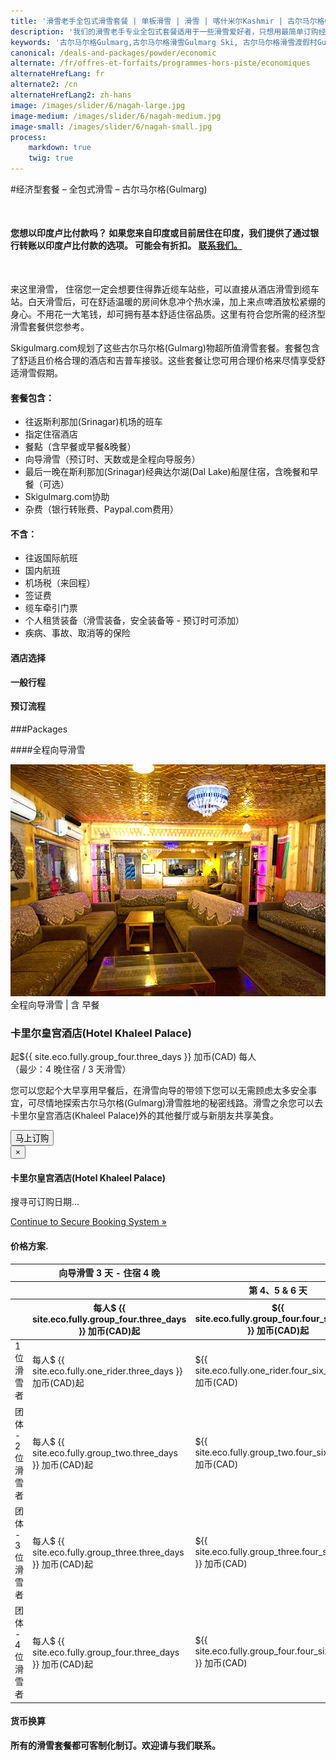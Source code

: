 ```yaml
---
title: '滑雪老手全包式滑雪套餐 | 单板滑雪 | 滑雪 | 喀什米尔Kashmir | 古尔马尔格Gulmarg | 印度India | Skigulmarg.com'
description: '我们的滑雪老手专业全包式套餐适用于一些滑雪爱好者，只想用最简单订购经济实惠套装行程来好好享受喜马拉雅(Himalaya),喀什米尔(Kashmir)-古尔马尔格(Gulmarg)滑雪之旅。'
keywords: '古尔马尔格Gulmarg,古尔马尔格滑雪Gulmarg Ski, 古尔马尔格滑雪渡假村Gulmarg Ski Resort, 喀什米尔滑雪Skiing in the Himalayas, 印度滑雪Skiing in India, 喜马拉雅Himalaya, 喀什米尔Kashmir, Skigulmarg.com'
canonical: /deals-and-packages/powder/economic
alternate: /fr/offres-et-forfaits/programmes-hors-piste/economiques
alternateHrefLang: fr
alternate2: /cn
alternateHrefLang2: zh-hans
image: /images/slider/6/nagah-large.jpg
image-medium: /images/slider/6/nagah-medium.jpg
image-small: /images/slider/6/nagah-small.jpg
process:
    markdown: true
    twig: true
---
```


#经济型套餐 – 全包式滑雪 – 古尔马尔格(Gulmarg)
<p class="home-notification" style="margin: 50px 0 50px;"><b>您想以印度卢比付款吗？ 如果您来自印度或目前居住在印度，我们提供了通过银行转账以印度卢比付款的选项。 可能会有折扣。 <a href="https://skigulmarg.com/zh-cn/contact-us">联系我们。</a></b></p>
来这里滑雪， 住宿您一定会想要住得靠近缆车站些，可以直接从酒店滑雪到缆车站。白天滑雪后，可在舒适温暖的房间休息冲个热水澡，加上来点啤酒放松紧绷的身心。不用花一大笔钱，却可拥有基本舒适住宿品质。这里有符合您所需的经济型滑雪套餐供您参考。

Skigulmarg.com规划了这些古尔马尔格(Gulmarg)物超所值滑雪套餐。套餐包含了舒适且价格合理的酒店和吉普车接驳。这些套餐让您可用合理价格来尽情享受舒适滑雪假期。


<div class="row">
    <div class="col-sm-6">
        <h4>套餐包含：</h4>
        <ul>
            <li>往返斯利那加(Srinagar)机场的班车</li>
            <li>指定住宿酒店</li>
            <li>餐點（含早餐或早餐&晚餐）</li>
            <li>向导滑雪（预订时、天数或是全程向导服务）</li>
            <li>最后一晚在斯利那加(Srinagar)经典达尔湖(Dal Lake)船屋住宿，含晚餐和早餐（可选）</li>
            <li>Skigulmarg.com协助</li>
            <li>杂费（银行转账费、Paypal.com费用）</li>
        </ul>
    </div>
    <div class="col-sm-6">
        <h4>不含：</h4>
        <ul>
            <li>往返国际航班</li>
            <li>国内航班</li>
            <li>机场税（来回程）</li>
            <li>签证费</li>
            <li>缆车牵引门票</li>
            <li>个人租赁装备（滑雪装备，安全装备等 - 预订时可添加）</li>
            <li>疾病、事故、取消等的保险</li>
        </ul>
    </div>
</div>
<div class="accordion pricing">
      <article class="ac-item">
          <h4 class="ac-title">酒店选择</h4>
          <div class="ac-content" style="display: none;">
          <h5>卡里尔皇宫酒店</h5>
          优选超值酒店! Khaleel Palace酒店距离览车站仅150米，提供品质服务、美食、温暖舒适但价格实惠的客房，客房附有私人浴室。此外酒店有中央供暖系统，停电时，有备用发电机会启动，以为持酒店正常运作。在滑雪季节，饭店往往充满来自世界各地滑雪客，在大厅良好的氛围下可让入住旅客畅谈各自的滑雪旅程。  
          <p><a href="https://www.tripadvisor.com/Hotel_Review-g317095-d1892644-Reviews-Khaleel_Palace-Gulmarg_Baramulla_District_Kashmir_Jammu_and_Kashmir.html" class="more-info m-b-30 block" target="blank">评论＆照片 -  Tripadvisor上的Khaleel Palace酒店<i class="fa fa-chevron-right" aria-hidden="true"></i></a></p>
          </div>
      </article>
      <article class="ac-item" style="margin-top: -1px">
          <h4 class="ac-title">一般行程</h4>
          <div class="ac-content" style="display: none;">
            <ul>
            <li><b>到达日：</b> 机场接送至古尔马尔格(Gulmarg)，领取装备（如需要），酒店登记入住，首次与向导碰面，讨论滑雪行程。剩下是自由时间游览古尔马尔格(Gulmarg)。</li>
            <li><b>滑雪日：</b> 尽早与向导碰面，全天在喜马拉雅(Himalaya)山滑雪，在山上吃午餐。我们建议选用全程滑雪向导套组。如果您预订部分时间向导套组，请您至少选择3天向导滑雪行程。在这三天由向导带领您滑雪后，您将自行滑雪。请注意自身安全，并尊重这大自然的自然法则。</li>
            <li><b>最后一天滑雪日：</b> 在这次旅行的最后一天滑雪日后，请归还任何租赁的装备。若没选择去经典船屋，您可以到处走走吃些美食，慢慢回忆这次美妙的旅行。如果您要去船屋，班车将在下午4点左右接您前往达尔(Dal Lake)，享受美好的时光，好好享受精心准备的餐点。</li>
            <li><b>返家日：</b> 从古尔马尔格(Gulmarg)或斯利那加(Srinagar)出发前往斯利那加机场。我们将根据您的航班时间来确认您的出发时间。</li>
            </ul>
          </div>
      </article>
      <article class="ac-item" style="margin-top: -1px">
          <h4 class="ac-title">预订流程</h4>
          <div class="ac-content" style="display: none;">
          <ol>
          <li>选择您的套餐，然后单击 “ 立即预订 ”。</li>
          <li>选择开始和结束日期。点击 “ 立即预订 ”。</li>
          <li>选择：1个人，2个，3个或4个人。检查日期和价格。点击 “ 继续 ”。</li>
          <li>您可以在预订中添加更多成员。请注意，您可以去别的页面选择页面上的项目，您的所有信息将会保留。
            <ol>
              <li>点击 “ 添加到预订 ”</li>
              <li>去别的页面看您感兴趣的项目 - 它可以位于别的页面上。点选 “ 立即预订 ”。</li>
              <li>调整人数和日期。</li>
              <li>验证详细信息</li>
              <li>单击“ 继续 ”。</li>
              <li>如果要在套餐中添加更多项目，请重复此步骤。</li>
            </ol>  
          </li>
          <li>在您的套餐里添加租赁、直升机滑雪T恤等。
            <ol>
              <li>单击您感兴趣的项目。</li>
              <li>阅读详细信息。</li>
              <li>选择 “ 立即预订 ”。</li>
              <li>调整细节。</li>
              <li>点击 “ 添加到预订 ”</li>
              <li>如果要在套餐中添加更多附加项目，请重复此步骤。</li>
            </ol>  
          </li>
          <li>填写表格，并附上您的姓名、电子邮件..等，然后单击“ 继续 ”。</li>
          <li>如果您的开始日期在30天之后，您可以支付押金或全额付款。
          <ul>
            <li>点击 “ 支付押金 ” 或 “ 支付全额 ”。</li>
          </ul>
          </li>
          <li>确认您预订套餐内详细信息细节并阅读我们的条款和条件。</li>
          <li>输入您的信用卡资讯。</li>
          <li>点击“ 支付 ”</li>
          <li>完成。您即将在喜马拉雅(Himalaya)山享受滑雪之旅! 谢谢您的预订。</li>
          </ol>
          </div>
      </article>
</div>


###Packages
<!--####Partly Guided
<div class="row">
    <div class="col-sm-6 m-b-40">
        <div class="package-item-wrap">
            <div class="package-image">
                <span>
                    <img src="/user/themes/skigulmarg/images/packages/economic/khaleel_palace.jpeg" alt="Hotel Khaleel Palace - Gulmarg">
                </span>
            </div>
            <div class="package-description">
                <span>Partly Guided | w Breakfast</span>
                <h3>Hotel Khaleel Palace</h3>
                <div class="package-price">
                    from <span>$523 CAD</span> per person <br>(Min: 7 Nights / 3 Ski Days)
                </div>
                <p>
                    Great value! Discover Gulmarg Ski Resort quickly with this partly guided ski package. This option only includes your breakfasts serve every morning at Khaleel Palace. As the hotel is very close, be the first at the Gulmarg Gondola.
                </p>
                <button
                    id="Economic-Khaleel-Breakfast"
                    class="btn btn-rounded btn-outline"
                    type="button"
                    data-target="#modal-checkfront-1"
                    data-toggle="modal"
                    data-checkfront-target="CHECKFRONT_WIDGET_01"
                    data-checkfront-item-id="51"
                    data-checkfront-category-id="3"
                    data-checkfront-options="hidesearch">
                    Book Now
                </button>
                <div class="modal fade" id="modal-checkfront-1" aria-hidden="true">
                    <div class="modal-dialog">
                        <div class="modal-content">
                            <div class="modal-header">
                                <button
                                    class="close"
                                    type="button"
                                    data-dismiss="modal"
                                    aria-hidden="true">
                                    ×
                                </button>
                                <h4 class="modal-title">Hotel Khaleel Palace</h4>
                            </div>
                            <div class="modal-body">
                                <div id="CHECKFRONT_WIDGET_01">
                                    <p class="searching-availability">
                                        Searching Availability...
                                    </p>
                                </div>
                                <noscript>
                                    <a href="https://skigulmarg.checkfront.com/reserve/" class="font-16">
                                        Continue to Secure Booking System &raquo;
                                    </a>
                                </noscript>
                                <div class="accordion pricing">
                                    <article class="ac-item">
                                        <h4 class="ac-title">Pricing Scheme</h4>
                                        <div class="ac-content">
                                            <div class="table-container">
                                                <table class="table">
                                                    <thead>
                                                        <tr>
                                                            <th></th>
                                                            <th>3 Guided Ski Days — 7 Nights</th>
                                                            <th>Extra per Night</th>
                                                        </tr>
                                                        <tr>
                                                            <th></th>
                                                            <th>From $523 CAD per person</th>
                                                            <th>From $38 CAD per person</th>
                                                        </tr>
                                                    </thead>
                                                    <tbody>
                                                        <tr>
                                                            <td>1 Rider</td>
                                                            <td>From $1007 CAD per person</td>
                                                            <td>From $73 CAD per person</td>
                                                        </tr>
                                                        <tr>
                                                            <td>Group of 2</td>
                                                            <td>From $753 CAD per person</td>
                                                            <td>From $45 CAD per person</td>
                                                        </tr>
                                                        <tr>
                                                            <td>Group of 3</td>
                                                            <td>From $552 CAD per person</td>
                                                            <td>From $38 CAD per person</td>
                                                        </tr>
                                                        <tr>
                                                            <td>Group of 4</td>
                                                            <td>From $523 CAD per person</td>
                                                            <td>From $45 CAD per person</td>
                                                        </tr>
                                                    </tbody>
                                                </table>
                                            </div>
                                        </div>
                                    </article>
                                    <article class="ac-item" style="margin-top: -1px">
                                        <h4 class="ac-title">Currency Converter</h4>
                                        <div class="ac-content">
                                            <div class="currency-converter">
                                                <script src="https://w.fxexchangerate.com/converter.php?fm=CAD&ft=EUR&lg=en&am=1&ty=1"></script>
                                            </div>
                                        </div>
                                    </article>
                                </div>
                            </div>
                        </div>
                    </div>
                </div>
            </div>
        </div>
    </div>
    <div class="col-sm-6 m-b-40">
        <div class="package-item-wrap">
            <div class="package-image">
                <span>
                    <img src="/user/themes/skigulmarg/images/packages/economic/khaleel_palace2.jpeg" alt="Hotel Khaleel Palace - Gulmarg">
                </span>
            </div>
            <div class="package-description">
                <span>Partly Guided | w Breakfast & Dinner</span>
                <h3>Hotel Khaleel Palace</h3>
                <div class="package-price">
                    from <span>$574 CAD</span> per person <br>(Min: 7 Nights / 3 Ski Days)
                </div>
                <p>
                    Even less stress, no need to think where to have dinner. Just ski the Himalayas with our guide for a minimum of 3 ski days. You get all your breakfasts and dinners at Hotel Khaleel Palace. Sweet and simple; eat, ride and enjoy the skiing in Gulmarg.
                </p>
                <button
                    id="Economic-Khaleel-MAP"
                    class="btn btn-rounded btn-outline"
                    type="button"
                    data-target="#modal-checkfront-2"
                    data-toggle="modal"
                    data-checkfront-target="CHECKFRONT_WIDGET_02"
                    data-checkfront-item-id="52"
                    data-checkfront-category-id="3"
                    data-checkfront-options="hidesearch">
                    Book Now
                </button>
                <div class="modal fade" id="modal-checkfront-2" aria-hidden="true">
                    <div class="modal-dialog">
                        <div class="modal-content">
                            <div class="modal-header">
                                <button
                                    class="close"
                                    type="button"
                                    data-dismiss="modal"
                                    aria-hidden="true">
                                    ×
                                </button>
                                <h4 class="modal-title">Hotel Khaleel Palace</h4>
                            </div>
                            <div class="modal-body">
                                <div id="CHECKFRONT_WIDGET_02">
                                    <p class="searching-availability">
                                        Searching Availability...
                                    </p>
                                </div>
                                <noscript>
                                    <a href="https://skigulmarg.checkfront.com/reserve/" class="font-16">
                                        Continue to Secure Booking System &raquo;
                                    </a>
                                </noscript>
                                <div class="accordion pricing">
                                    <article class="ac-item">
                                        <h4 class="ac-title">Pricing Scheme</h4>
                                        <div class="ac-content">
                                            <div class="table-container">
                                                <table class="table">
                                                    <thead>
                                                        <tr>
                                                            <th></th>
                                                            <th>3 Guided Ski Days — 7 Nights</th>
                                                            <th>Extra per Night</th>
                                                        </tr>
                                                        <tr>
                                                            <th></th>
                                                            <th>From $574 CAD per person</th>
                                                            <th>From $42 CAD per person</th>
                                                        </tr>
                                                    </thead>
                                                    <tbody>
                                                        <tr>
                                                            <td>1 Rider</td>
                                                            <td>From $1090 CAD per person</td>
                                                            <td>From $84 CAD per person</td>
                                                        </tr>
                                                        <tr>
                                                            <td>Group of 2</td>
                                                            <td>From $804 CAD per person</td>
                                                            <td>From $52 CAD per person</td>
                                                        </tr>
                                                        <tr>
                                                            <td>Group of 3</td>
                                                            <td>From $584 CAD per person</td>
                                                            <td>From $42 CAD per person</td>
                                                        </tr>
                                                        <tr>
                                                            <td>Group of 4</td>
                                                            <td>From $574 CAD per person</td>
                                                            <td>From $52 CAD per person</td>
                                                        </tr>
                                                    </tbody>
                                                </table>
                                            </div>
                                        </div>
                                    </article>
                                    <article class="ac-item" style="margin-top: -1px">
                                        <h4 class="ac-title">Currency Converter</h4>
                                        <div class="ac-content">
                                            <div class="currency-converter">
                                                <script src="https://w.fxexchangerate.com/converter.php?fm=CAD&ft=EUR&lg=en&am=1&ty=1"></script>
                                            </div>
                                        </div>
                                    </article>
                                </div>
                            </div>
                        </div>
                    </div>
                </div>
            </div>
        </div>
    </div>
</div>-->

####全程向导滑雪

<div class="row">
    <div class="col-sm-6 m-b-40">
        <div class="package-item-wrap">
            <div class="package-image">
                <span>
                    <img src="/user/themes/skigulmarg/images/packages/economic/khaleel_palace4.jpg" alt="Hotel Khaleel Palace - Gulmarg">
                </span>
            </div>
            <div class="package-description">
                <span>全程向导滑雪 | 含 早餐</span>
                <h3>卡里尔皇宫酒店(Hotel Khaleel Palace)</h3>
                <div class="package-price">
                   起<span>${{ site.eco.fully.group_four.three_days }} 加币(CAD)</span> 每人 <br>（最少：4 晚住宿 / 3 天滑雪）
                </div>
                <p>
                    您可以您起个大早享用早餐后，在滑雪向导的带领下您可以无需顾虑太多安全事宜，可尽情地探索古尔马尔格(Gulmarg)滑雪胜地的秘密线路。滑雪之余您可以去卡里尔皇宫酒店(Khaleel Palace)外的其他餐厅或与新朋友共享美食。
                </p>
                <button
                    id="Economic-Khaleel-FG-Breakfast"
                    class="btn btn-rounded btn-outline"
                    type="button"
                    data-target="#modal-checkfront-3"
                    data-toggle="modal"
                    data-checkfront-target="CHECKFRONT_WIDGET_03"
                    data-checkfront-item-id="53"
                    data-checkfront-category-id="3"
                    data-checkfront-options="hidesearch">
                    马上订购
                </button>
                <div class="modal fade" id="modal-checkfront-3" aria-hidden="true">
                    <div class="modal-dialog">
                        <div class="modal-content">
                            <div class="modal-header">
                                <button
                                    class="close"
                                    type="button"
                                    data-dismiss="modal"
                                    aria-hidden="true">
                                    ×
                                </button>
                                <h4 class="modal-title">卡里尔皇宫酒店(Hotel Khaleel Palace)</h4>
                            </div>
                            <div class="modal-body">
                                <div id="CHECKFRONT_WIDGET_03">
                                    <p class="searching-availability">
                                        搜寻可订购日期...
                                    </p>
                                </div>
                                <noscript>
                                    <a href="https://skigulmarg.checkfront.com/reserve/" class="font-16">
                                        Continue to Secure Booking System &raquo;
                                    </a>
                                </noscript>
                                <div class="accordion pricing">
                                    <article class="ac-item">
                                        <h4 class="ac-title">价格方案.</h4>
                                        <div class="ac-content">
                                            <div class="table-container">
                                                <table class="table">
                                                    <thead>
                                                        <tr>
                                                            <th></th>
                                                            <th>向导滑雪 3 天 - 住宿 4 晚</th>
                                                            <th colspan="4">额外增定滑雪天数 +增订住宿天数(每人)</th>
                                                        </tr>
                                                        <tr>
                                                            <th></th>
                                                            <th></th>
                                                            <th>第 4、5 & 6 天</th>
                                                            <th>第 7 到 13 天</th>
                                                            <th>第 14 到 21 天</th>
                                                            <!-- <th>第 22 天以后</th> -->
                                                        </tr>
                                                        <tr>
                                                            <th></th>
                                                            <th>每人$ {{ site.eco.fully.group_four.three_days }} 加币(CAD)起</th>
                                                            <th>${{ site.eco.fully.group_four.four_six_days }} 加币(CAD)起</th>
                                                            <th>${{ site.eco.fully.group_four.seven_thirteen_days }} 加币(CAD)起</th>
                                                            <th>${{ site.eco.fully.group_four.fourteen_plus_days }} 加币(CAD)起</th>
                                                            <!-- <th>$75 加币(CAD)起</th> -->
                                                        </tr>
                                                    </thead>
                                                    <tbody>
                                                        <tr>
                                                            <td>1 位滑雪者</td>
                                                            <td>每人$ {{ site.eco.fully.one_rider.three_days }} 加币(CAD)起</td>
                                                            <td>${{ site.eco.fully.one_rider.four_six_days }} 加币(CAD)</td>
                                                            <td>${{ site.eco.fully.one_rider.seven_thirteen_days }} 加币(CAD)</td>
                                                            <td>${{ site.eco.fully.one_rider.fourteen_plus_days }} 加币(CAD)</td>
                                                            <!-- <td>$130 加币(CAD)</td> -->
                                                        </tr>
                                                        <tr>
                                                            <td>团体 - 2 位滑雪者</td>
                                                            <td>每人$ {{ site.eco.fully.group_two.three_days }} 加币(CAD)起</td>
                                                            <td>${{ site.eco.fully.group_two.four_six_days }} 加币(CAD)</td>
                                                            <td>${{ site.eco.fully.group_two.seven_thirteen_days }} 加币(CAD)</td>
                                                            <td>${{ site.eco.fully.group_two.fourteen_plus_days }} 加币(CAD)</td>
                                                            <!-- <td>$120 加币(CAD)</td> -->
                                                        </tr>
                                                        <tr>
                                                            <td>团体 - 3 位滑雪者</td>
                                                            <td>每人$ {{ site.eco.fully.group_three.three_days }} 加币(CAD)起</td>
                                                            <td>${{ site.eco.fully.group_three.four_six_days }}  加币(CAD)</td>
                                                            <td>${{ site.eco.fully.group_three.seven_thirteen_days }}  加币(CAD)</td>
                                                            <td>${{ site.eco.fully.group_three.fourteen_plus_days }}  加币(CAD)</td>
                                                            <!-- <td>$75  加币(CAD)</td> -->
                                                        </tr>
                                                        <tr>
                                                            <td>团体 - 4 位滑雪者</td>
                                                            <td>每人$ {{ site.eco.fully.group_four.three_days }} 加币(CAD)起</td>
                                                            <td>${{ site.eco.fully.group_four.four_six_days }} 加币(CAD)</td>
                                                            <td>${{ site.eco.fully.group_four.seven_thirteen_days }} 加币(CAD)</td>
                                                            <td>${{ site.eco.fully.group_four.fourteen_plus_days }} 加币(CAD)</td>
                                                            <!-- <td>$75 加币(CAD)</td> -->
                                                        </tr>
                                                    </tbody>
                                                </table>
                                            </div>
                                        </div>
                                    </article>
                                    <article class="ac-item" style="margin-top: -1px">
                                        <h4 class="ac-title">货币换算</h4>
                                        <div class="ac-content">
                                            <div class="currency-converter">
                                                <script src="https://w.fxexchangerate.com/converter.php?fm=CAD&ft=EUR&lg=en&am=1&ty=1"></script>
                                            </div>
                                        </div>
                                    </article>
                                </div>
                            </div>
                        </div>
                    </div>
                </div>
            </div>
        </div>
    </div>
    <!--<div class="col-sm-6 m-b-40">
        <div class="package-item-wrap">
            <div class="package-image">
                <span>
                    <img src="/user/themes/skigulmarg/images/packages/economic/khaleel_palace3.jpg" alt="Hotel Khaleel Palace - Gulmarg">
                </span>
            </div>
            <div class="package-description">
                <span>Fully Guided | w Breakfast & Dinner</span>
                <h3>Hotel Khaleel Palace</h3>
                <div class="package-price">
                    from <span>$428 CAD</span> per person <br>(Min: 4 Nights / 3 Ski Days)
                </div>
                <p>
                    Full access to the skiing that Kashmir has to offer with a ski guide every day. Enjoy the vibe and the ski crowd at Khaleel Palace and take the time to appreciate all the great breakfasts and dinners on location. Comfort, great food, sweet vibe and just enjoy skiing in India!
                </p>    
                <button
                    id="Economic-Khaleel-FG-MAP"
                    class="btn btn-rounded btn-outline"
                    type="button"
                    data-target="#modal-checkfront-4"
                    data-toggle="modal"
                    data-checkfront-target="CHECKFRONT_WIDGET_04"
                    data-checkfront-item-id="54"
                    data-checkfront-category-id="3"
                    data-checkfront-options="hidesearch">
                    Book Now
                </button>
                <div class="modal fade" id="modal-checkfront-4" aria-hidden="true">
                    <div class="modal-dialog">
                        <div class="modal-content">
                            <div class="modal-header">
                                <button
                                    class="close"
                                    type="button"
                                    data-dismiss="modal"
                                    aria-hidden="true">
                                    ×
                                </button>
                                <h4 class="modal-title">Hotel Khaleel Palace</h4>
                            </div>
                            <div class="modal-body">
                                <div id="CHECKFRONT_WIDGET_04">
                                    <p class="searching-availability">
                                        Searching Availability...
                                    </p>
                                </div>
                                <noscript>
                                    <a href="https://skigulmarg.checkfront.com/reserve/" class="font-16">
                                        Continue to Secure Booking System &raquo;
                                    </a>
                                </noscript>
                                <div class="accordion pricing">
                                    <article class="ac-item">
                                        <h4 class="ac-title">Pricing Scheme</h4>
                                        <div class="ac-content">
                                            <div class="table-container">
                                                <table class="table">
                                                    <thead>
                                                        <tr>
                                                            <th></th>
                                                            <th>3 Guided Ski Days - 4 Nights</th>
                                                            <th colspan="4">Extra per Ski Day + Night (per peson)</th>
                                                        </tr>
                                                        <tr>
                                                            <th></th>
                                                            <th></th>
                                                            <th>Day 4, 5 & 6</th>
                                                            <th>Day 7 to 13</th>
                                                            <th>Day 14 to 21</th>
                                                            <th>Day 22+</th>
                                                        </tr>
                                                        <tr>
                                                            <th></th>
                                                            <th>From $428 CAD per person</th>
                                                            <th>From $100 CAD</th>
                                                            <th>From $90 CAD</th>
                                                            <th>From $80 CAD</th>
                                                            <th>From $75 CAD</th>
                                                        </tr>
                                                    </thead>
                                                    <tbody>
                                                        <tr>
                                                            <td>1 Rider</td>
                                                            <td>From $848 CAD per person</td>
                                                            <td>$170 CAD</td>
                                                            <td>$150 CAD</td>
                                                            <td>$140 CAD</td>
                                                            <td>$135 CAD</td>
                                                        </tr>
                                                        <tr>
                                                            <td>Group of 2</td>
                                                            <td>From $658 CAD per person</td>
                                                            <td>$150 CAD</td>
                                                            <td>$140 CAD</td>
                                                            <td>$130 CAD</td>
                                                            <td>$120 CAD</td>
                                                        </tr>
                                                        <tr>
                                                            <td>Group of 3</td>
                                                            <td>From $468 CAD per person</td>
                                                            <td>$100 CAD</td>
                                                            <td>$90 CAD</td>
                                                            <td>$80 CAD</td>
                                                            <td>$75 CAD</td>
                                                        </tr>
                                                        <tr>
                                                            <td>Group of 4</td>
                                                            <td>From $428 CAD per person</td>
                                                            <td>$100 CAD</td>
                                                            <td>$90 CAD</td>
                                                            <td>$80 CAD</td>
                                                            <td>$75 CAD</td>
                                                        </tr>
                                                    </tbody>
                                                </table>
                                            </div>
                                        </div>
                                    </article>
                                    <article class="ac-item" style="margin-top: -1px">
                                        <h4 class="ac-title">Currency Converter</h4>
                                        <div class="ac-content">
                                            <div class="currency-converter">
                                                <script src="https://w.fxexchangerate.com/converter.php?fm=CAD&ft=EUR&lg=en&am=1&ty=1"></script>
                                            </div>
                                        </div>
                                    </article>
                                </div>
                            </div>
                        </div>
                    </div>
                </div>
            </div>
        </div>
    </div>-->
</div>

**所有的滑雪套餐都可客制化制订。欢迎请与我们联系。**
